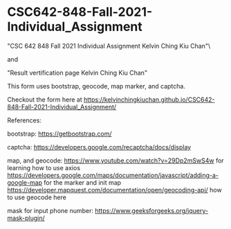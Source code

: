 # CSC642-848-Fall-2021-Individual_Assignment

"CSC 642 848 Fall 2021 Individual Assignment Kelvin Ching Kiu Chan"\

and

"Result vertification page Kelvin Ching Kiu Chan"

This form uses bootstrap, geocode, map marker, and captcha.

Checkout the form here at https://kelvinchingkiuchan.github.io/CSC642-848-Fall-2021-Individual_Assignment/

References:

bootstrap:
https://getbootstrap.com/

captcha:
https://developers.google.com/recaptcha/docs/display

map, and geocode:
https://www.youtube.com/watch?v=29Dp2mSwS4w for learning how to use axios
https://developers.google.com/maps/documentation/javascript/adding-a-google-map for the marker and init map
https://developer.mapquest.com/documentation/open/geocoding-api/ how to use geocode here

mask for input phone number:
https://www.geeksforgeeks.org/jquery-mask-plugin/

